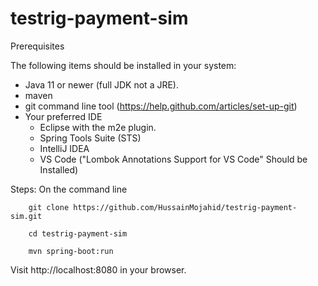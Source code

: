 # testrig-payment-sim

Prerequisites

The following items should be installed in your system:
* Java 11 or newer (full JDK not a JRE).
* maven
* git command line tool (https://help.github.com/articles/set-up-git)
* Your preferred IDE
  * Eclipse with the m2e plugin.
  * Spring Tools Suite (STS)
  * IntelliJ IDEA
  * VS Code ("Lombok Annotations Support for VS Code" Should be Installed)

Steps:
    On the command line
```
    git clone https://github.com/HussainMojahid/testrig-payment-sim.git
```
```
    cd testrig-payment-sim
```
```
    mvn spring-boot:run
```
   

Visit http://localhost:8080 in your browser.
